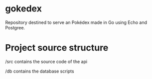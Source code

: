 # gokedex
Repository destined to serve an Pokédex made in Go using Echo and Postgree.



# Project source structure
/src          contains the source code of the api

/db           contains the database scripts
